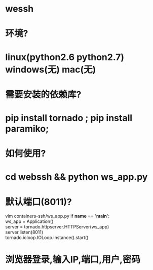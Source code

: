 # wessh
# 环境?
# linux(python2.6 python2.7) windows(无) mac(无)
# 需要安装的依赖库?
# pip install tornado ; pip install paramiko;
# 如何使用?
# cd webssh && python ws_app.py
# 默认端口(8011)?
  vim containers-ssh/ws_app.py
  if __name__ == '__main__':  
    ws_app = Application()  
    server = tornado.httpserver.HTTPServer(ws_app)  
    server.listen(8011)  
    tornado.ioloop.IOLoop.instance().start() 
# 浏览器登录,输入IP,端口,用户,密码
